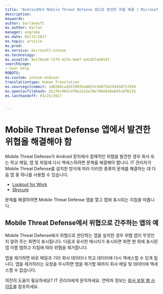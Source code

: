 ```yaml
---
title: "Android에서 Mobile Threat Defense 앱으로 발견한 위협 해결 | Microsoft 문서"
description: 
keywords: 
author: barlanmsft
ms.author: barlan
manager: angrobe
ms.date: 03/21/2017
ms.topic: article
ms.prod: 
ms.service: microsoft-intune
ms.technology: 
ms.assetid: 9e176e10-72fd-42fe-94ef-b41d57a4914f
searchScope:
- User help
ROBOTS: 
ms.custom: intune-enduser
translationtype: Human Translation
ms.sourcegitcommit: 1d0284ca2b5fd935a8657e3dd73d23d45071fd50
ms.openlocfilehash: d1276c983cdf0e22e2e78e79b6646e045c8fb135
ms.lasthandoff: 03/25/2017


---
```


# <a name="you-need-to-resolve-a-threat-found-by-a-mobile-threat-defense-app"></a>Mobile Threat Defense 앱에서 발견한 위협을 해결해야 함

Mobile Threat Defense가 Android 장치에서 잠재적인 위협을 발견한 경우 회사 또는 학교 메일, 앱 및 파일에 다시 액세스하려면 문제를 해결해야 합니다. IT 관리자가 Mobile Threat Defense를 설치한 방식에 따라 이러한 종류의 문제를 해결하는 데 다음 앱 중 하나를 사용할 수 있습니다.

* [Lookout for Work](you-need-to-resolve-a-threat-found-by-lookout-for-work-android.md)
* [Skycure](you-need-to-resolve-a-threat-found-by-skycure-android.md)

문제를 해결하려면 Mobile Threat Defense 앱을 열고 앱에 표시되는 지침을 따릅니다.

## <a name="example-of-an-app-that-mobile-threat-defense-sees-as-a-threat"></a>Mobile Threat Defense에서 위협으로 간주하는 앱의 예

Mobile Threat Defense에서 위협으로 판단하는 앱을 설치한 경우 위협 앱이 무엇인지 알려 주는 화면이 표시됩니다. 다음과 유사한 메시지가 표시되면 화면 맨 위에 표시된 앱 이름 탭하고 지침에 따라 위협을 제거합니다.

앱을 제거하면 바로 메일과 기타 회사 데이터나 학교 데이터에 다시 액세스할 수 있게 됩니다. 앱을 제거하라는 요청을 무시하면 앱을 제거할 때까지 회사 메일 및 데이터에 액세스할 수 없습니다.

여전히 도움이 필요하세요? IT 관리자에게 문의하세요. 연락처 정보는 [회사 포털 웹 사이트](http://portal.manage.microsoft.com)를 참조하세요.

